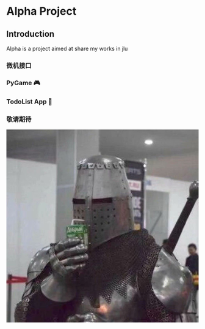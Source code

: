 # Alpha Project

## Introduction
Alpha is a project aimed at share my works in jlu

### 微机接口

### PyGame 🎮

### TodoList App 📅

### 敬请期待

![testPhoto](img/photo1.jpg)
